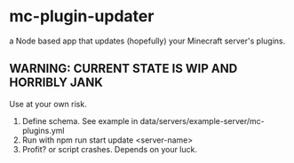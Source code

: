# mc-plugin-updater

a Node based app that updates (hopefully) your Minecraft server's plugins.

## WARNING: CURRENT STATE IS WIP AND HORRIBLY JANK

Use at your own risk.

1. Define schema. See example in data/servers/example-server/mc-plugins.yml
2. Run with npm run start update \<server-name\>
3. Profit? or script crashes. Depends on your luck.
